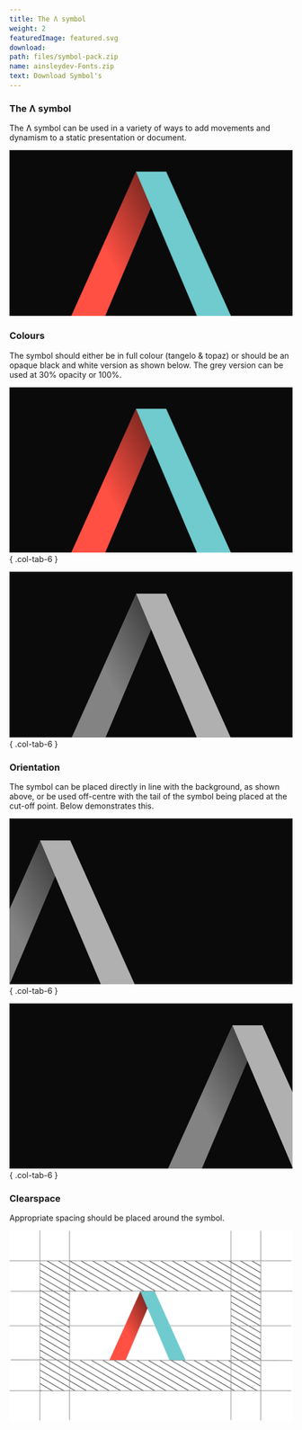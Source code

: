 ```yaml
---
title: The Ʌ symbol
weight: 2
featuredImage: featured.svg
download:
path: files/symbol-pack.zip
name: ainsleydev-Fonts.zip
text: Download Symbol's
---
```


### The Ʌ symbol

The Ʌ symbol can be used in a variety of ways to add movements and dynamism to a static presentation or
document.

![The Ʌ symbol](images/coloured.svg)

### Colours

The symbol should either be in full colour (tangelo & topaz) or should be an opaque black and white version as shown
below. The grey version can be used at 30% opacity or 100%.

![he Ʌ symbol - Coloured](images/coloured.svg)
{ .col-tab-6 }

![he Ʌ symbol - Greyscale](images/greyscale.svg)
{ .col-tab-6 }

### Orientation

The symbol can be placed directly in line with the background, as shown above, or be used off-centre with the tail of
the symbol being placed at the cut-off point. Below demonstrates this.

![he Ʌ symbol - Left](images/left.svg)
{ .col-tab-6 }

![he Ʌ symbol - Right](images/right.svg)
{ .col-tab-6 }

### Clearspace

Appropriate spacing should be placed around the symbol.

![The Ʌ symbol](images/featured.svg)
